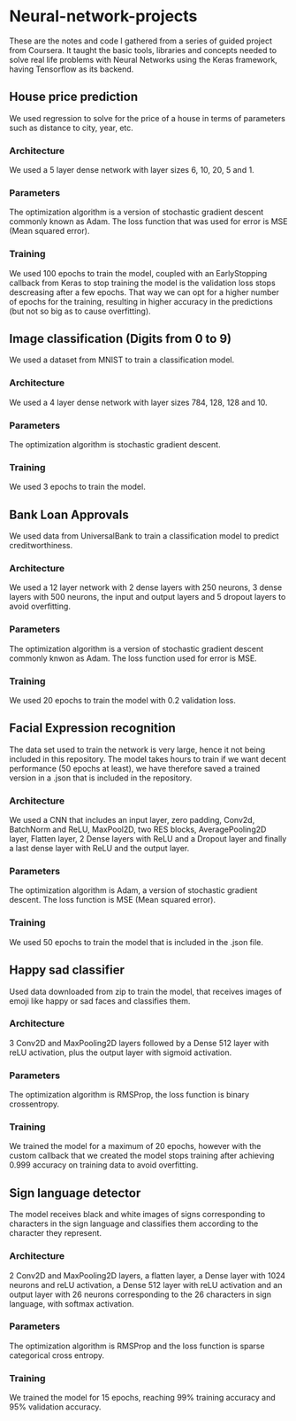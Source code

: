 # Neural-network-projects

These are the notes and code I gathered from a series of guided project from Coursera. 
It taught the basic tools, libraries and concepts needed to solve real life problems with Neural Networks using the Keras framework, having Tensorflow as its backend.

## House price prediction
We used regression to solve for the price of a house in terms of parameters such as distance to city, year, etc.

### Architecture 
We used a 5 layer dense network with layer sizes 6, 10, 20, 5 and 1. 

### Parameters
The optimization algorithm is a version of stochastic gradient descent commonly known as Adam.
The loss function that was used for error is MSE (Mean squared error).

### Training
We used 100 epochs to train the model, coupled with an EarlyStopping callback from Keras to stop training the model is the validation loss stops descreasing after a few epochs. That way we can opt for a higher number of epochs for the training, resulting in higher accuracy in the predictions (but not so big as to cause overfitting).

## Image classification (Digits from 0 to 9)
We used a dataset from MNIST to train a classification model.

### Architecture 
We used a 4 layer dense network with layer sizes 784, 128, 128 and 10.

### Parameters
The optimization algorithm is stochastic gradient descent.

### Training
We used 3 epochs to train the model.

## Bank Loan Approvals
We used data from UniversalBank to train a classification model to predict creditworthiness.

### Architecture
We used a 12 layer network with 2 dense layers with 250 neurons, 3 dense layers with 500 neurons, the input and output layers and 5 dropout layers to avoid overfitting.

### Parameters
The optimization algorithm is a version of stochastic gradient descent commonly knwon as Adam.
The loss function used for error is MSE.

### Training
We used 20 epochs to train the model with 0.2 validation loss.

## Facial Expression recognition
The data set used to train the network is very large, hence it not being included in this repository. The model takes hours to train if we want decent performance (50 epochs at least), we have therefore saved a trained version in a .json that is included in the repository.

### Architecture
We used a CNN that includes an input layer, zero padding, Conv2d, BatchNorm and ReLU, MaxPool2D, two RES blocks, AveragePooling2D layer, Flatten layer, 2 Dense layers with ReLU and a Dropout layer and finally a last dense layer with ReLU and the output layer.

### Parameters
The optimization algorithm is Adam, a version of stochastic gradient descent.
The loss function is MSE (Mean squared error).

### Training 
We used 50 epochs to train the model that is included in the .json file.

## Happy sad classifier
Used data downloaded from zip to train the model, that receives images of emoji like happy or sad faces and classifies them.

### Architecture
3 Conv2D and MaxPooling2D layers followed by a Dense 512 layer with reLU activation, plus the output layer with sigmoid activation.

### Parameters
The optimization algorithm is RMSProp, the loss function is binary crossentropy.

### Training
We trained the model for a maximum of 20 epochs, however with the custom callback that we created the model stops training after achieving 0.999 accuracy on training data to avoid overfitting.

## Sign language detector
The model receives black and white images of signs corresponding to characters in the sign language and classifies them according to the character they represent.

### Architecture
2 Conv2D and MaxPooling2D layers, a flatten layer, a Dense layer with 1024 neurons and reLU activation, a Dense 512 layer with reLU activation and an output layer with 26 neurons corresponding to the 26 characters in sign language, with softmax activation.

### Parameters
The optimization algorithm is RMSProp and the loss function is sparse categorical cross entropy.

### Training
We trained the model for 15 epochs, reaching 99% training accuracy and 95% validation accuracy.
